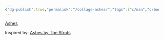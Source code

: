 ```yaml
---
{"dg-publish":true,"permalink":"/collage-ashes/","tags":["c/man","c/body","c/woman","c/abstract","c/letters","c/purple","c/black"],"created":"2024-01-08T13:59:06.524-05:00","updated":"2024-01-08T14:00:46.161-05:00"}
---
```



[Ashes](https://www.instagram.com/p/ClTT_sjOoUN/)

Inspired by: [Ashes by The Struts](https://youtu.be/e0ga105TmKQ?si=D2yinHnyg-VZEhCv)
